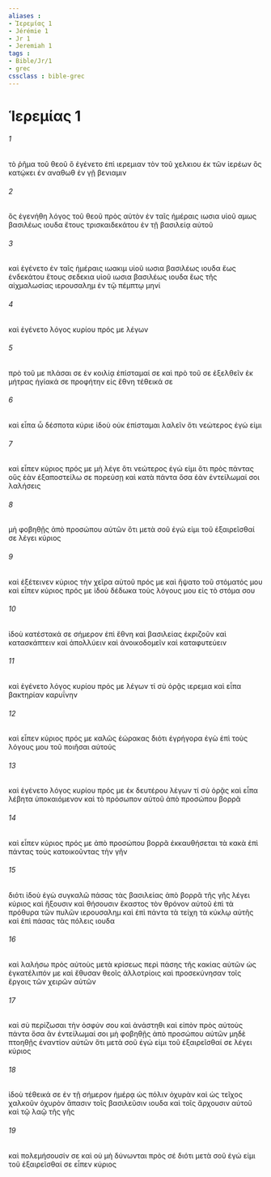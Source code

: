 ```yaml
---
aliases : 
- Ἱερεμίας 1
- Jérémie 1
- Jr 1
- Jeremiah 1
tags : 
- Bible/Jr/1
- grec
cssclass : bible-grec
---
```


# Ἱερεμίας 1

###### 1
τὸ ῥῆμα τοῦ θεοῦ ὃ ἐγένετο ἐπὶ ιερεμιαν τὸν τοῦ χελκιου ἐκ τῶν ἱερέων ὃς κατῴκει ἐν αναθωθ ἐν γῇ βενιαμιν
###### 2
ὃς ἐγενήθη λόγος τοῦ θεοῦ πρὸς αὐτὸν ἐν ταῖς ἡμέραις ιωσια υἱοῦ αμως βασιλέως ιουδα ἔτους τρισκαιδεκάτου ἐν τῇ βασιλείᾳ αὐτοῦ
###### 3
καὶ ἐγένετο ἐν ταῖς ἡμέραις ιωακιμ υἱοῦ ιωσια βασιλέως ιουδα ἕως ἑνδεκάτου ἔτους σεδεκια υἱοῦ ιωσια βασιλέως ιουδα ἕως τῆς αἰχμαλωσίας ιερουσαλημ ἐν τῷ πέμπτῳ μηνί
###### 4
καὶ ἐγένετο λόγος κυρίου πρός με λέγων
###### 5
πρὸ τοῦ με πλάσαι σε ἐν κοιλίᾳ ἐπίσταμαί σε καὶ πρὸ τοῦ σε ἐξελθεῖν ἐκ μήτρας ἡγίακά σε προφήτην εἰς ἔθνη τέθεικά σε
###### 6
καὶ εἶπα ὦ δέσποτα κύριε ἰδοὺ οὐκ ἐπίσταμαι λαλεῖν ὅτι νεώτερος ἐγώ εἰμι
###### 7
καὶ εἶπεν κύριος πρός με μὴ λέγε ὅτι νεώτερος ἐγώ εἰμι ὅτι πρὸς πάντας οὓς ἐὰν ἐξαποστείλω σε πορεύσῃ καὶ κατὰ πάντα ὅσα ἐὰν ἐντείλωμαί σοι λαλήσεις
###### 8
μὴ φοβηθῇς ἀπὸ προσώπου αὐτῶν ὅτι μετὰ σοῦ ἐγώ εἰμι τοῦ ἐξαιρεῖσθαί σε λέγει κύριος
###### 9
καὶ ἐξέτεινεν κύριος τὴν χεῖρα αὐτοῦ πρός με καὶ ἥψατο τοῦ στόματός μου καὶ εἶπεν κύριος πρός με ἰδοὺ δέδωκα τοὺς λόγους μου εἰς τὸ στόμα σου
###### 10
ἰδοὺ κατέστακά σε σήμερον ἐπὶ ἔθνη καὶ βασιλείας ἐκριζοῦν καὶ κατασκάπτειν καὶ ἀπολλύειν καὶ ἀνοικοδομεῖν καὶ καταφυτεύειν
###### 11
καὶ ἐγένετο λόγος κυρίου πρός με λέγων τί σὺ ὁρᾷς ιερεμια καὶ εἶπα βακτηρίαν καρυΐνην
###### 12
καὶ εἶπεν κύριος πρός με καλῶς ἑώρακας διότι ἐγρήγορα ἐγὼ ἐπὶ τοὺς λόγους μου τοῦ ποιῆσαι αὐτούς
###### 13
καὶ ἐγένετο λόγος κυρίου πρός με ἐκ δευτέρου λέγων τί σὺ ὁρᾷς καὶ εἶπα λέβητα ὑποκαιόμενον καὶ τὸ πρόσωπον αὐτοῦ ἀπὸ προσώπου βορρᾶ
###### 14
καὶ εἶπεν κύριος πρός με ἀπὸ προσώπου βορρᾶ ἐκκαυθήσεται τὰ κακὰ ἐπὶ πάντας τοὺς κατοικοῦντας τὴν γῆν
###### 15
διότι ἰδοὺ ἐγὼ συγκαλῶ πάσας τὰς βασιλείας ἀπὸ βορρᾶ τῆς γῆς λέγει κύριος καὶ ἥξουσιν καὶ θήσουσιν ἕκαστος τὸν θρόνον αὐτοῦ ἐπὶ τὰ πρόθυρα τῶν πυλῶν ιερουσαλημ καὶ ἐπὶ πάντα τὰ τείχη τὰ κύκλῳ αὐτῆς καὶ ἐπὶ πάσας τὰς πόλεις ιουδα
###### 16
καὶ λαλήσω πρὸς αὐτοὺς μετὰ κρίσεως περὶ πάσης τῆς κακίας αὐτῶν ὡς ἐγκατέλιπόν με καὶ ἔθυσαν θεοῖς ἀλλοτρίοις καὶ προσεκύνησαν τοῖς ἔργοις τῶν χειρῶν αὐτῶν
###### 17
καὶ σὺ περίζωσαι τὴν ὀσφύν σου καὶ ἀνάστηθι καὶ εἰπὸν πρὸς αὐτοὺς πάντα ὅσα ἂν ἐντείλωμαί σοι μὴ φοβηθῇς ἀπὸ προσώπου αὐτῶν μηδὲ πτοηθῇς ἐναντίον αὐτῶν ὅτι μετὰ σοῦ ἐγώ εἰμι τοῦ ἐξαιρεῖσθαί σε λέγει κύριος
###### 18
ἰδοὺ τέθεικά σε ἐν τῇ σήμερον ἡμέρᾳ ὡς πόλιν ὀχυρὰν καὶ ὡς τεῖχος χαλκοῦν ὀχυρὸν ἅπασιν τοῖς βασιλεῦσιν ιουδα καὶ τοῖς ἄρχουσιν αὐτοῦ καὶ τῷ λαῷ τῆς γῆς
###### 19
καὶ πολεμήσουσίν σε καὶ οὐ μὴ δύνωνται πρὸς σέ διότι μετὰ σοῦ ἐγώ εἰμι τοῦ ἐξαιρεῖσθαί σε εἶπεν κύριος
